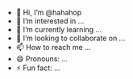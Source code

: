 - 👋 Hi, I’m @hahahop
- 👀 I’m interested in ...
- 🌱 I’m currently learning ...
- 💞️ I’m looking to collaborate on ...
- 📫 How to reach me ...
- 😄 Pronouns: ...
- ⚡ Fun fact: ...

<!---
hahahop/hahahop is a ✨ special ✨ repository because its `README.md` (this file) appears on your GitHub profile.
You can click the Preview link to take a look at your changes.
--->
